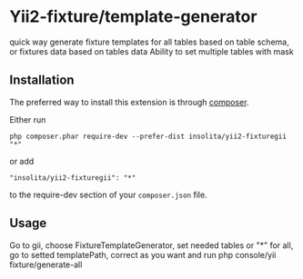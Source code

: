 Yii2-fixture/template-generator
======================
quick way generate fixture templates for all tables based on table schema, or fixtures data based on tables data
Ability to set multiple tables with mask

Installation
------------

The preferred way to install this extension is through [composer](http://getcomposer.org/download/).

Either run

```
php composer.phar require-dev --prefer-dist insolita/yii2-fixturegii "*"
```

or add

```
"insolita/yii2-fixturegii": "*"
```

to the require-dev section of your `composer.json` file.


Usage
-----

Go to gii, choose FixtureTemplateGenerator, set needed tables or "*" for all, go to setted templatePath,
correct as you want and run php console/yii fixture/generate-all
